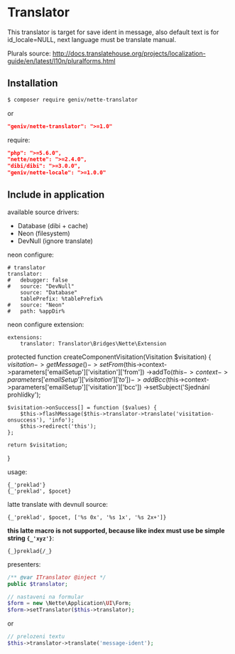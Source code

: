 Translator
==========

This translator is target for save ident in message, also default text is for id_locale=NULL, 
next language must be translate manual.

Plurals source: http://docs.translatehouse.org/projects/localization-guide/en/latest/l10n/pluralforms.html

Installation
------------

```sh
$ composer require geniv/nette-translator
```
or
```json
"geniv/nette-translator": ">=1.0"
```

require:
```json
"php": ">=5.6.0",
"nette/nette": ">=2.4.0",
"dibi/dibi": ">=3.0.0",
"geniv/nette-locale": ">=1.0.0"
```

Include in application
----------------------

available source drivers:
- Database (dibi + cache)
- Neon (filesystem)
- DevNull (ignore translate)

neon configure:
```neon
# translator
translator:
#   debugger: false
#   source: "DevNull"
    source: "Database"
    tablePrefix: %tablePrefix%
#   source: "Neon"
#   path: %appDir%
```

neon configure extension:
```neon
extensions:
    translator: Translator\Bridges\Nette\Extension
```


protected function createComponentVisitation(Visitation $visitation)
{
    $visitation->getMessage()
        ->setFrom($this->context->parameters['emailSetup']['visitation']['from'])
        ->addTo($this->context->parameters['emailSetup']['visitation']['to'])
        ->addBcc($this->context->parameters['emailSetup']['visitation']['bcc'])
        ->setSubject('Sjednání prohlídky');

    $visitation->onSuccess[] = function ($values) {
        $this->flashMessage($this->translator->translate('visitation-onsuccess'), 'info');
        $this->redirect('this');
    };

    return $visitation;
}


usage:
```latte
{_'preklad'}
{_'preklad', $pocet}
```

latte translate with devnull source:
```latte
{_'preklad', $pocet, ['%s 0x', '%s 1x', '%s 2x+']}
```

**this latte macro is not supported, because like index must use be simple string `{_'xyz'}`**:
```latte
{_}preklad{/_}
```

presenters:
```php
/** @var ITranslator @inject */
public $translator;

// nastaveni na formular
$form = new \Nette\Application\UI\Form;
$form->setTranslator($this->translator);
```
or
```php
// prelozeni textu
$this->translator->translate('message-ident');
```
